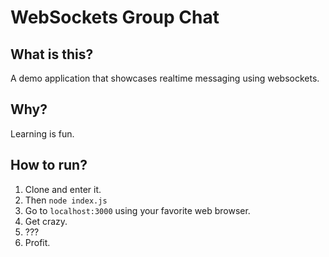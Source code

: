 # WebSockets Group Chat

## What is this?

A demo application that showcases realtime messaging using websockets.

## Why?

Learning is fun.

## How to run?

1. Clone and enter it.
2. Then `node index.js`
3. Go to `localhost:3000` using your favorite web browser.
4. Get crazy.
5. ???
6. Profit.
